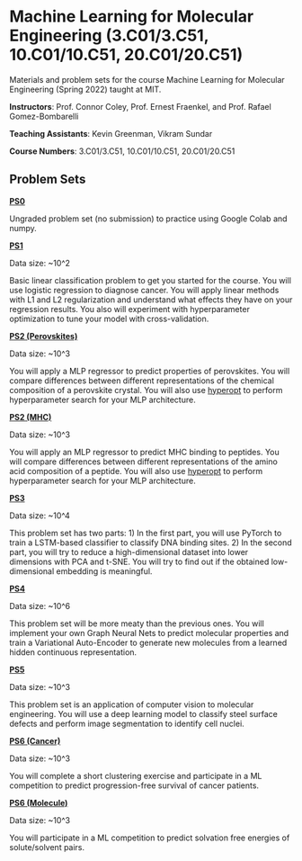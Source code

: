 # Machine Learning for Molecular Engineering (3.C01/3.C51, 10.C01/10.C51, 20.C01/20.C51)

Materials and problem sets for the course Machine Learning for Molecular Engineering (Spring 2022) taught at MIT.

**Instructors**: Prof. Connor Coley, Prof. Ernest Fraenkel, and Prof. Rafael Gomez-Bombarelli 

**Teaching Assistants**: Kevin Greenman, Vikram Sundar

**Course Numbers**: 3.C01/3.C51, 10.C01/10.C51, 20.C01/20.C51

## Problem Sets

[**PS0**](https://github.com/vikram-sundar/ML4MolEng_Spring2022/blob/main/psets/ps0/MLMOL_Spring_2022_PS0.pdf)

Ungraded problem set (no submission) to practice using Google Colab and numpy.

[**PS1**](https://github.com/vikram-sundar/ML4MolEng_Spring2022/blob/main/psets/ps1/MLMOL_Spring_2022_PS1.pdf)

Data size: ~10^2

Basic linear classification problem to get you started for the course. You will use logistic regression to diagnose cancer. You will apply linear methods with L1 and L2 regularization and understand what effects they have on your regression results. You also will experiment with hyperparameter optimization to tune your model with cross-validation.

[**PS2 (Perovskites)**](https://github.com/vikram-sundar/ML4MolEng_Spring2022/blob/master/psets/ps2-perov/MLMOL_Spring_2022_PS2_Perovskites.pdf) 

Data size: ~10^3

You will apply a MLP regressor to predict properties of perovskites. You will compare differences between different representations of the chemical composition of a perovskite crystal. You will also use [hyperopt](https://github.com/hyperopt/hyperopt) to perform hyperparameter search for your MLP architecture.

[**PS2 (MHC)**](https://github.com/vikram-sundar/ML4MolEng_Spring2022/blob/master/psets/ps2-MHC/MLMOL_Spring_2022_PS2_MHC.pdf)

Data size: ~10^3

You will apply an MLP regressor to predict MHC binding to peptides. You will compare differences between different representations of the amino acid composition of a peptide. You will also use [hyperopt](https://github.com/hyperopt/hyperopt) to perform hyperparameter search for your MLP architecture.

[**PS3**](https://github.com/vikram-sundar/ML4MolEng_Spring2022/blob/master/psets/ps3/MLMOL_Spring_2022_PS3.pdf)

Data size: ~10^4

This problem set has two parts: 1) In the first part, you will use PyTorch to train a LSTM-based classifier to classify DNA binding sites. 2) In the second part, you will try to reduce a high-dimensional dataset into lower dimensions with PCA and t-SNE. You will try to find out if the obtained low-dimensional embedding is meaningful. 

[**PS4**](https://github.com/vikram-sundar/ML4MolEng_Spring2022/blob/master/psets/ps4/MLMOL_Spring_2022_PS4.pdf)

Data size: ~10^6

This problem set will be more meaty than the previous ones. You will implement your own Graph Neural Nets to predict molecular properties and train a Variational Auto-Encoder to generate new molecules from a learned hidden continuous representation.

[**PS5**](https://github.com/vikram-sundar/ML4MolEng_Spring2022/blob/master/psets/ps5/MLMOL_Spring_2022_PS5.pdf)

Data size: ~10^3

This problem set is an application of computer vision to molecular engineering. You will use a deep learning model to classify steel surface defects and perform image segmentation to identify cell nuclei.

[**PS6 (Cancer)**](https://github.com/vikram-sundar/ML4MolEng_Spring2022/blob/master/psets/ps6-cancer/MLMOL_Spring_2022_PS6__Cancer_.pdf)

Data size: ~10^3

You will complete a short clustering exercise and participate in a ML competition to predict progression-free survival of cancer patients.

[**PS6 (Molecule)**](https://github.com/vikram-sundar/ML4MolEng_Spring2022/blob/master/psets/ps6-molecule/MLMOL_Spring_2022_PS6__Molecule_.pdf)

Data size: ~10^3

You will participate in a ML competition to predict solvation free energies of solute/solvent pairs.
